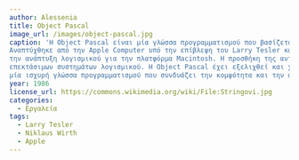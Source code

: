 ```yaml
---
author: Alessenia
title: Object Pascal
image_url: /images/object-pascal.jpg
caption: 'H Object Pascal είναι μία γλώσσα προγραμματισμού που βασίζεται στην Pascal επεκτείνοτνας την με αντικειμενοστρεφή χαρακτηριστικά. 
Αναπτύχθηκε από την Apple Computer υπό την επίβλεψη του Larry Tesler και του  Niklaus Wirth,  στη δεκαετία του 1980 και χρησιμοποιήθηκε για
την ανάπτυξη λογισμικού για την πλατφόρμα Macintosh. Η προσθήκη της αντικειμενοστρέφιας την κατέστησε κατάλληλη για την ανάπτυξη πολύπλοκων και
επεκτάσιμων συστημάτων λογισμικού. Η Object Pascal έχει εξελιχθεί και χρησιμοποιείται πλέον από μια ποικιλία εργαλείων ανάπτυξης λογισμικού. Αποτελεί
μία ισχυρή γλώσσα προγραμματισμού που συνδυάζει την κομψότητα και την απλότητα της Pascal με την ευελιξία και τη δύναμη του αντικειμενοστρεφούς προγραμματισμού.'
year: 1986
license_url: https://commons.wikimedia.org/wiki/File:Stringovi.jpg
categories:
  - Εργαλεία
tags:
  - Larry Tesler
  - Niklaus Wirth
  - Apple
---
```

